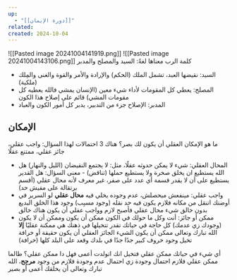 ```yaml
---
up:
  - "[[دورة الإيمان]]"
related: 
created: 2024-10-04
---
```

![[Pasted image 20241004141919.png]]
![[Pasted image 20241004143106.png]]
كلمة الرب معناها لغةً: السيد والمصلح والمدبر
- السيد: نقيضها العبد، تشمل الملك (الحكم) والإرادة والأمر والقوة والغنى والمِلك (ملكية)
- المصلح: يعطي كل المقومات لأداء شيء معين (الإنسان يمشي فالله يعطيه كل مقومات المشي)
  قائم على إصلاح هذا الكون
- المدبر: الإصلاح جزء من التدبير، يدبر كل أمور الكون والعباد

## الإمكان
ما هو الإمكان العقلي أن يكون لك بصر؟
هناك 3 احتمالات لهذا السؤال: واجب عقلي، جائز عقلي، ممتنع عقلًا

- المحال العقلي: شيء لا يمكن حدوثه عقلًا، مثل: لا يجتمع النقيضان (الليل والنهار)
  هل الله يستطيع ان يخلق صخرة ولا يستطيع حملها (تناقض) - معنى السؤال: هل القدير يستطيع على أن لا يقدر
  قسمة أي عدد على صفر، غير معرف لأنه محال عقلي (أقسم برتقالة على مفيش حد)
- واجب عقلي: مينفعش ميحصلش، عدم وجوده يخلي فيه **محال عقلي**
  لو السرير في أوضتك اتنقل من مكانه فلازم يكون فيه حد نقله (وجود مسبِب)
  وجود هذا الخلق البديع بدون خالق شيء محال عقلي فأصبح لازم وواجب عقلي أن يكون هناك خالق
- ممكن أو جائز: أنت وكل ما حولك في الكون ممكن أن يكون وممكن أن لا يكون (وجودك زي عدمك)
  كل حاجة في حياتك تقدر تتخيلها في ذهنك هي ممكنة عقليًا **إلا** الله تبارك وتعالى
  ممكن أن يكون الشيء الجائز العقلي أن يكون حقيقة أو خرافة
  تخيل وجود خروف كبير جدًا جدًا في بلدك وقعد على البلد كلها (خرافة)

أي شيء في حياتك ممكن عقلي فتخيل انك اتولدت أعمى فهل دا ممكن عقلي؟ 
طالما ممكن عقلي فلازم احتمال وجودة زي احتمال عدم وجودة فلازم من وجود **مرجِح**، الله تبارك وتعالى أن يخلقك أعمى أو بصير